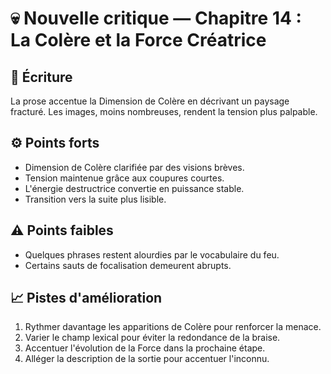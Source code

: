 # 💀 Nouvelle critique — Chapitre 14 : La Colère et la Force Créatrice

## 🧠 Écriture
La prose accentue la Dimension de Colère en décrivant un paysage fracturé. Les images, moins nombreuses, rendent la tension plus palpable.

## ⚙️ Points forts
- Dimension de Colère clarifiée par des visions brèves.
- Tension maintenue grâce aux coupures courtes.
- L'énergie destructrice convertie en puissance stable.
- Transition vers la suite plus lisible.

## ⚠️ Points faibles
- Quelques phrases restent alourdies par le vocabulaire du feu.
- Certains sauts de focalisation demeurent abrupts.

## 📈 Pistes d'amélioration
1. Rythmer davantage les apparitions de Colère pour renforcer la menace.
2. Varier le champ lexical pour éviter la redondance de la braise.
3. Accentuer l'évolution de la Force dans la prochaine étape.
4. Alléger la description de la sortie pour accentuer l'inconnu.
